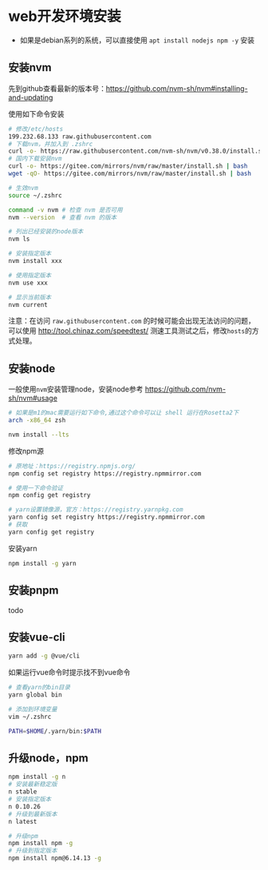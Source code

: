 # web开发环境安装

* 如果是debian系列的系统，可以直接使用 `apt install nodejs npm -y` 安装

## 安装nvm

先到github查看最新的版本号：https://github.com/nvm-sh/nvm#installing-and-updating

使用如下命令安装
```bash
# 修改/etc/hosts
199.232.68.133 raw.githubusercontent.com
# 下载nvm，并加入到 .zshrc
curl -o- https://raw.githubusercontent.com/nvm-sh/nvm/v0.38.0/install.sh | bash
# 国内下载安装nvm
curl -o- https://gitee.com/mirrors/nvm/raw/master/install.sh | bash
wget -qO- https://gitee.com/mirrors/nvm/raw/master/install.sh | bash

# 生效nvm
source ~/.zshrc

command -v nvm # 检查 nvm 是否可用
nvm --version  # 查看 nvm 的版本

# 列出已经安装的node版本
nvm ls

# 安装指定版本
nvm install xxx

# 使用指定版本
nvm use xxx

# 显示当前版本
nvm current
```

注意：在访问 `raw.githubusercontent.com` 的时候可能会出现无法访问的问题，可以使用 http://tool.chinaz.com/speedtest/ 测速工具测试之后，修改`hosts`的方式处理。

## 安装node

一般使用`nvm`安装管理node，安装node参考 https://github.com/nvm-sh/nvm#usage

```bash
# 如果是m1的mac需要运行如下命令,通过这个命令可以让 shell 运行在Rosetta2下
arch -x86_64 zsh

nvm install --lts
```

修改npm源

```bash
# 原地址：https://registry.npmjs.org/
npm config set registry https://registry.npmmirror.com

# 使用一下命令验证
npm config get registry

# yarn设置镜像源，官方：https://registry.yarnpkg.com
yarn config set registry https://registry.npmmirror.com
# 获取
yarn config get registry
```

安装yarn

```bash
npm install -g yarn
```

## 安装pnpm

todo

## 安装vue-cli

```bash
yarn add -g @vue/cli
```

如果运行vue命令时提示找不到vue命令

```bash
# 查看yarn的bin目录
yarn global bin

# 添加到环境变量
vim ~/.zshrc

PATH=$HOME/.yarn/bin:$PATH
```

## 升级node，npm

```bash
npm install -g n
# 安装最新稳定版
n stable
# 安装指定版本
n 0.10.26
# 升级到最新版本
n latest

# 升级npm
npm install npm -g
# 升级到指定版本
npm install npm@6.14.13 -g
```
